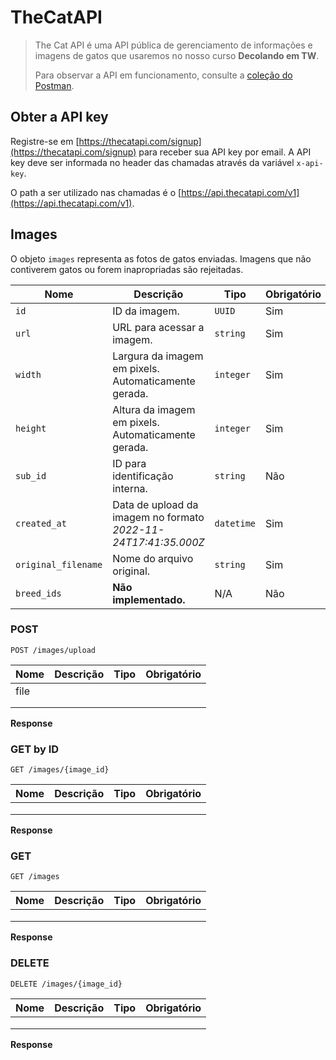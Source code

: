 # TheCatAPI

>
> The Cat API é uma API pública de gerenciamento de informações e imagens de gatos que usaremos no nosso curso **Decolando em TW**.
> 
> Para observar a API em funcionamento, consulte a [coleção do Postman](https://www.postman.com/winter-shuttle-98074/workspace/thecatapi/collection/22116190-45a163ae-36c7-4fbc-add6-eae0011333c5?action=share&creator=22116190).
>


## Obter a API key

Registre-se em [https://thecatapi.com/signup](https://thecatapi.com/signup) para receber sua API key por email. A API key deve ser informada no header das chamadas através da variável `x-api-key`.

O path a ser utilizado nas chamadas é o [https://api.thecatapi.com/v1](https://api.thecatapi.com/v1).

## Images

O objeto `images` representa as fotos de gatos enviadas. Imagens que não contiverem gatos ou forem inapropriadas são rejeitadas.

| Nome | Descrição | Tipo | Obrigatório |
|------|-----------|------|-------------|
| `id` | ID da imagem. | `UUID` | Sim |
| `url` | URL para acessar a imagem. | `string` | Sim |
| `width` | Largura da imagem em pixels. Automaticamente gerada. | `integer` | Sim |
| `height` | Altura da imagem em pixels. Automaticamente gerada. | `integer` | Sim |
| `sub_id` | ID para identificação interna. | `string` | Não |
| `created_at` | Data de upload da imagem no formato *2022-11-24T17:41:35.000Z* | `datetime` | Sim | 
| `original_filename` | Nome do arquivo original. | `string` | Sim | 
| `breed_ids` | **Não implementado.** | N/A | Não | 

### POST
`POST /images/upload`

| Nome | Descrição | Tipo | Obrigatório |
|------|-----------|------|-------------|
| file |           |      |             |
|      |           |      |             |
|      |           |      |             |

**Response**

### GET by ID
`GET /images/{image_id}`

| Nome | Descrição | Tipo | Obrigatório |
|------|-----------|------|-------------|
|      |           |      |             |
|      |           |      |             |
|      |           |      |             |

**Response**

### GET
`GET /images`

| Nome | Descrição | Tipo | Obrigatório |
|------|-----------|------|-------------|
|      |           |      |             |
|      |           |      |             |
|      |           |      |             |

**Response**

### DELETE
`DELETE /images/{image_id}`

| Nome | Descrição | Tipo | Obrigatório |
|------|-----------|------|-------------|
|      |           |      |             |
|      |           |      |             |
|      |           |      |             |

**Response**
